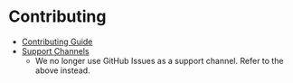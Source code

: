 # Contributing

- [Contributing Guide](https://docpad.org/docs/contribute)
- [Support Channels](https://discuss.bevry.me/t/official-bevry-support-channels/63)
  - We no longer use GitHub Issues as a support channel. Refer to the above instead.
